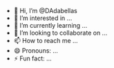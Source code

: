 - 👋 Hi, I’m @DAdabellas
- 👀 I’m interested in ...
- 🌱 I’m currently learning ...
- 💞️ I’m looking to collaborate on ...
- 📫 How to reach me ...
- 😄 Pronouns: ...
- ⚡ Fun fact: ...

<!---
DAdabellas/DAdabellas is a ✨ special ✨ repository because its `